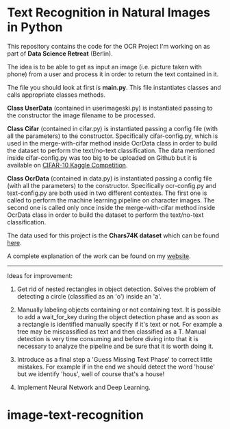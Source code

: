 Text Recognition in Natural Images in Python  
========

This repository contains the code for the OCR Project I'm working on as part of **Data Science Retreat** (Berlin).

The idea is to be able to get as input an image (i.e. picture taken with phone) from a user and process it in order to return the text contained in it.

The file you should look at first is **main.py**. This file instantiates classes and calls appropriate classes methods.

**Class UserData** (contained in userimageski.py) is instantiated passing to the constructor the image filename to be processed.

**Class Cifar** (contained in cifar.py) is instantiated passing a config file (with all the parameters) to the constructor. Specifically cifar-config.py, which is used in the merge-with-cifar method inside OcrData class in order to build the dataset to perform the text/no-text classification. The data mentioned inside cifar-config.py was too big to be uploaded on Github but it is available on [CIFAR-10 Kaggle Competition](http://www.kaggle.com/c/cifar-10/data).

**Class OcrData** (contained in data.py) is instantiated passing a config file (with all the parameters) to the constructor. Specifically ocr-config.py and text-config.py are both used in two different contextes. The first one is called to perform the machine learning pipeline on character images. The second one is called only once inside the merge-with-cifar method inside OcrData class in order to build the dataset to perform the text/no-text classification. 

The data used for this project is the **Chars74K dataset** which can be found [here](http://www.ee.surrey.ac.uk/CVSSP/demos/chars74k/).

A complete explanation of the work can be found on my [website](http://francescopochetti.com/portfoliodata-science-machine-learning/).

------------------------------------------------------------------------------------

Ideas for improvement:

1. Get rid of nested rectangles in object detection. Solves the problem of detecting a circle (classified as an 'o') inside an 'a'.

2. Manually labeling objects containing or not containing text. It is possible to add a wait_for_key during the object detection phase and as soon as a rectangle is identified manually specify if it's text or not. For example a tree may be miscassified as text and then classified as a T. Manual detection is very time consuming and before diving into that it is necessary to analyze the pipeline and be sure that it is worth doing it.

3. Introduce as a final step a 'Guess Missing Text Phase' to correct little mistakes. For example if in the end we should detect the word 'house' but we identify 'hous', well of course that's a house! 

4. Implement Neural Network and Deep Learning.
# image-text-recognition
